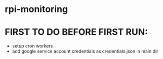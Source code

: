 # rpi-monitoring


# FIRST TO DO BEFORE FIRST RUN:
- setup cron workers
- add google service account credentials as credentials.json in main dir
